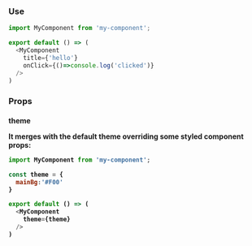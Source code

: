 ### Use

```js
import MyComponent from 'my-component';

export default () => (
  <MyComponent
    title={'hello'}
    onClick={()=>console.log('clicked')}
  />
)

```

### Props

#### theme<Object>
It merges with the default theme overriding some styled component props:

```js
import MyComponent from 'my-component';

const theme = {
  mainBg:'#F00'
}

export default () => (
  <MyComponent
    theme={theme}
  />
)
```


<!-- Props info will be included automatically at the end-->
